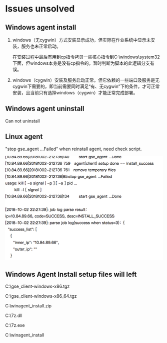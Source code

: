 # Issues unsolved



## Windows agent install 

1. windows（无cygwin）方式安装显示成功，但实际在作业系统中显示未安装，服务也未正常启动。

   在安装过程中最后有用到cp指令拷贝一些核心指令到C:\windows\system32下面，但windows本身是没有cp指令的。暂时判断为脚本的此逻辑分支有误。

2. windows（cygwin）安装及服务启动正常。但它依赖的一些端口及服务是无cygwin下需要的，即当前需要同时满足“有、无cygwin”下的条件，才可正常安装，且当前只有选择windows（cygwin）才能正常完成部署。

## Windows agent uninstall

Can not uninstall

## Linux agent 

"stop gse\_agent ...Failed" when reinstall agent, need check script.



![](../../.gitbook/assets/image%20%281%29.png)

##   Windows Agent Install setup files will left

C:\gse\_client-windows-x86.tgz

C:\gse\_client-windows-x86\_64.tgz

C:\winagent\_install.zip

C:\7z.dll

C:\7z.exe

C:\winagent\_install

